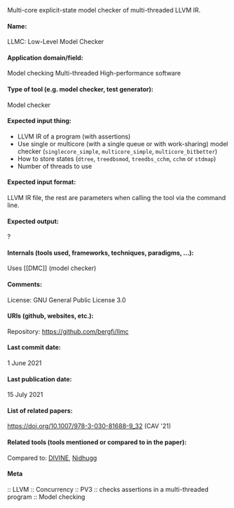 Multi-core explicit-state model checker of multi-threaded LLVM IR.

#### Name:
LLMC: Low-Level Model Checker

#### Application domain/field:
Model checking
Multi-threaded
High-performance software

#### Type of tool (e.g. model checker, test generator):
Model checker

#### Expected input thing:
- LLVM IR of a program (with assertions)
- Use single or multicore (with a single queue or with work-sharing) model checker (`singlecore_simple`, `multicore_simple`, `multicore_bitbetter`)
- How to store states (`dtree`, `treedbsmod`, `treedbs_cchm`, `cchm` or `stdmap`)
- Number of threads to use

#### Expected input format:
LLVM IR file, the rest are parameters when calling the tool via the command line.

#### Expected output:
?

#### Internals (tools used, frameworks, techniques, paradigms, ...):
Uses [[DMC]] (model checker)

#### Comments:
License: GNU General Public License 3.0

#### URIs (github, websites, etc.):
Repository: https://github.com/bergfi/llmc

#### Last commit date:
1 June 2021

#### Last publication date:
15 July 2021

#### List of related papers:
https://doi.org/10.1007/978-3-030-81688-9_32  (CAV '21)

#### Related tools (tools mentioned or compared to in the paper):
Compared to: [DIVINE](../DIVINE.md), [Nidhugg](../Nidhugg.md)

#### Meta
:: LLVM
:: Concurrency
:: PV3 :: checks assertions in a multi-threaded program
:: Model checking
